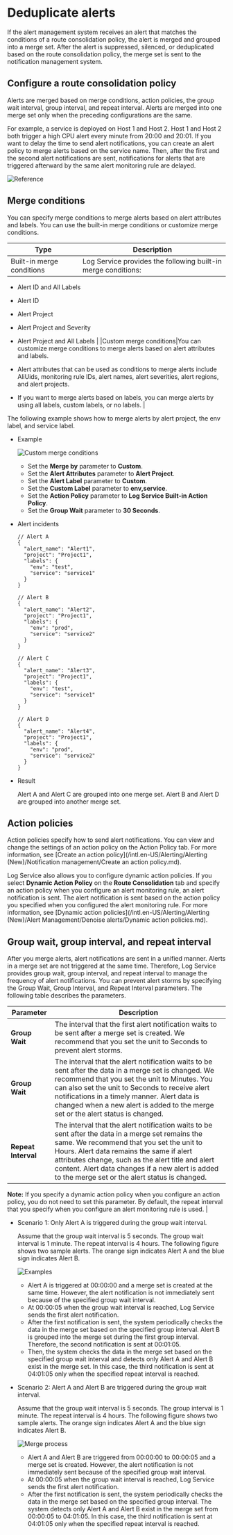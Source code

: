 # Deduplicate alerts

If the alert management system receives an alert that matches the conditions of a route consolidation policy, the alert is merged and grouped into a merge set. After the alert is suppressed, silenced, or deduplicated based on the route consolidation policy, the merge set is sent to the notification management system.

## Configure a route consolidation policy

Alerts are merged based on merge conditions, action policies, the group wait interval, group interval, and repeat interval. Alerts are merged into one merge set only when the preceding configurations are the same.

For example, a service is deployed on Host 1 and Host 2. Host 1 and Host 2 both trigger a high CPU alert every minute from 20:00 and 20:01. If you want to delay the time to send alert notifications, you can create an alert policy to merge alerts based on the service name. Then, after the first and the second alert notifications are sent, notifications for alerts that are triggered afterward by the same alert monitoring rule are delayed.

![Reference](https://static-aliyun-doc.oss-accelerate.aliyuncs.com/assets/img/en-US/8229872261/p260153.png)

## Merge conditions

You can specify merge conditions to merge alerts based on alert attributes and labels. You can use the built-in merge conditions or customize merge conditions.

|Type|Description|
|----|-----------|
|Built-in merge conditions|Log Service provides the following built-in merge conditions:

-   Alert ID and All Labels
-   Alert ID
-   Alert Project
-   Alert Project and Severity
-   Alert Project and All Labels |
|Custom merge conditions|You can customize merge conditions to merge alerts based on alert attributes and labels.

-   Alert attributes that can be used as conditions to merge alerts include AliUids, monitoring rule IDs, alert names, alert severities, alert regions, and alert projects.
-   If you want to merge alerts based on labels, you can merge alerts by using all labels, custom labels, or no labels. |

The following example shows how to merge alerts by alert project, the env label, and service label.

-   Example

    ![Custom merge conditions](https://static-aliyun-doc.oss-accelerate.aliyuncs.com/assets/img/en-US/6470172261/p254991.png)

    -   Set the **Merge by** parameter to **Custom**.
    -   Set the **Alert Attributes** parameter to **Alert Project**.
    -   Set the **Alert Label** parameter to **Custom**.
    -   Set the **Custom Label** parameter to **env,service**.
    -   Set the **Action Policy** parameter to **Log Service Built-in Action Policy**.
    -   Set the **Group Wait** parameter to **30 Seconds**.
-   Alert incidents

    ```
    // Alert A
    {
      "alert_name": "Alert1",
      "project": "Project1",
      "labels": {
        "env": "test",
        "service": "service1"
      }
    }
    
    // Alert B
    {
      "alert_name": "Alert2",
      "project": "Project1",
      "labels": {
        "env": "prod",
        "service": "service2"
      }
    }
    
    // Alert C
    {
      "alert_name": "Alert3",
      "project": "Project1",
      "labels": {
        "env": "test",
        "service": "service1"
      }
    }
    
    // Alert D
    {
      "alert_name": "Alert4",
      "project": "Project1",
      "labels": {
        "env": "prod",
        "service": "service2"
      }
    }
    ```

-   Result

    Alert A and Alert C are grouped into one merge set. Alert B and Alert D are grouped into another merge set.


## Action policies

Action policies specify how to send alert notifications. You can view and change the settings of an action policy on the Action Policy tab. For more information, see [Create an action policy](/intl.en-US/Alerting/Alerting (New)/Notification management/Create an action policy.md).

Log Service also allows you to configure dynamic action policies. If you select **Dynamic Action Policy** on the **Route Consolidation** tab and specify an action policy when you configure an alert monitoring rule, an alert notification is sent. The alert notification is sent based on the action policy you specified when you configured the alert monitoring rule. For more information, see [Dynamic action policies](/intl.en-US/Alerting/Alerting (New)/Alert Management/Denoise alerts/Dynamic action policies.md).

## Group wait, group interval, and repeat interval

After you merge alerts, alert notifications are sent in a unified manner. Alerts in a merge set are not triggered at the same time. Therefore, Log Service provides group wait, group interval, and repeat interval to manage the frequency of alert notifications. You can prevent alert storms by specifying the Group Wait, Group Interval, and Repeat Interval parameters. The following table describes the parameters.

|Parameter|Description|
|---------|-----------|
|**Group Wait**|The interval that the first alert notification waits to be sent after a merge set is created. We recommend that you set the unit to Seconds to prevent alert storms.|
|**Group Wait**|The interval that the alert notification waits to be sent after the data in a merge set is changed. We recommend that you set the unit to Minutes. You can also set the unit to Seconds to receive alert notifications in a timely manner. Alert data is changed when a new alert is added to the merge set or the alert status is changed. |
|**Repeat Interval**|The interval that the alert notification waits to be sent after the data in a merge set remains the same. We recommend that you set the unit to Hours. Alert data remains the same if alert attributes change, such as the alert title and alert content. Alert data changes if a new alert is added to the merge set or the alert status is changed.

**Note:** If you specify a dynamic action policy when you configure an action policy, you do not need to set this parameter. By default, the repeat interval that you specify when you configure an alert monitoring rule is used. |

-   Scenario 1: Only Alert A is triggered during the group wait interval.

    Assume that the group wait interval is 5 seconds. The group wait interval is 1 minute. The repeat interval is 4 hours. The following figure shows two sample alerts. The orange sign indicates Alert A and the blue sign indicates Alert B.

    ![Examples](https://static-aliyun-doc.oss-accelerate.aliyuncs.com/assets/img/en-US/6470172261/p255146.png)

    -   Alert A is triggered at 00:00:00 and a merge set is created at the same time. However, the alert notification is not immediately sent because of the specified group wait interval.
    -   At 00:00:05 when the group wait interval is reached, Log Service sends the first alert notification.
    -   After the first notification is sent, the system periodically checks the data in the merge set based on the specified group interval. Alert B is grouped into the merge set during the first group interval. Therefore, the second notification is sent at 00:01:05.
    -   Then, the system checks the data in the merge set based on the specified group wait interval and detects only Alert A and Alert B exist in the merge set. In this case, the third notification is sent at 04:01:05 only when the specified repeat interval is reached.
-   Scenario 2: Alert A and Alert B are triggered during the group wait interval.

    Assume that the group wait interval is 5 seconds. The group interval is 1 minute. The repeat interval is 4 hours. The following figure shows two sample alerts. The orange sign indicates Alert A and the blue sign indicates Alert B.

    ![Merge process](https://static-aliyun-doc.oss-accelerate.aliyuncs.com/assets/img/en-US/7470172261/p264963.png)

    -   Alert A and Alert B are triggered from 00:00:00 to 00:00:05 and a merge set is created. However, the alert notification is not immediately sent because of the specified group wait interval.
    -   At 00:00:05 when the group wait interval is reached, Log Service sends the first alert notification.
    -   After the first notification is sent, the system periodically checks the data in the merge set based on the specified group interval. The system detects only Alert A and Alert B exist in the merge set from 00:00:05 to 04:01:05. In this case, the third notification is sent at 04:01:05 only when the specified repeat interval is reached.

